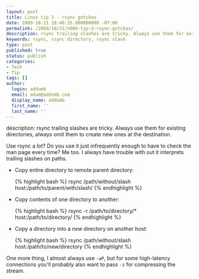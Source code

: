 ```yaml
---
layout: post
title: Linux tip 3 - rsync gotchas
date: 2009-10-21 18:46:35.000000000 -07:00
permalink: /2009/10/21/n00b-tip-3-rsync-gotchas/
description: rsync trailing slashes are tricky. Always use them for existing directories, always omit them to create new ones at the destination.
keywords: rsync, rsync directory, rsync slash
type: post
published: true
status: publish
categories:
- Tech
- Tip
tags: []
author:
  login: addumb
  email: adam@addumb.com
  display_name: addumb
  first_name: ''
  last_name: ''
---
```

description: rsync trailing slashes are tricky. Always use them for existing directories, always omit them to create new ones at the destination.

Use rsync a lot? Do you use it just infrequently enough to have to check the man page every time? Me too. I always have trouble with out it interprets trailing slashes on paths.

 * Copy entire directory to remote parent directory:

    {% highlight bash %}
    rsync /path/without/slash host:/path/to/parent/with/slash/
    {% endhighlight %}

 * Copy contents of one directory to another:

     {% highlight bash %}
    rsync -r /path/to/directory/* host:/path/to/directory/
    {% endhighlight %}

 * Copy a directory into a *new* directory on another host:


   {% highlight bash %}
    rsync /path/without/slash host:/path/to/new/directory
    {% endhighlight %}

One more thing, I almost always use `-aP`, but for some high-latency connections you'll probably also want to pass `-z` for compressing the stream.
